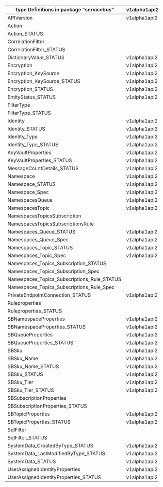 | Type Definitions in package "servicebus"    | v1alpha1api20210101preview | v1beta20210101preview |
|---------------------------------------------|----------------------------|-----------------------|
| APIVersion                                  | v1alpha1api20210101preview | v1beta20210101preview |
| Action                                      |                            | v1beta20210101preview |
| Action_STATUS                               |                            | v1beta20210101preview |
| CorrelationFilter                           |                            | v1beta20210101preview |
| CorrelationFilter_STATUS                    |                            | v1beta20210101preview |
| DictionaryValue_STATUS                      | v1alpha1api20210101preview | v1beta20210101preview |
| Encryption                                  | v1alpha1api20210101preview | v1beta20210101preview |
| Encryption_KeySource                        | v1alpha1api20210101preview | v1beta20210101preview |
| Encryption_KeySource_STATUS                 | v1alpha1api20210101preview | v1beta20210101preview |
| Encryption_STATUS                           | v1alpha1api20210101preview | v1beta20210101preview |
| EntityStatus_STATUS                         | v1alpha1api20210101preview | v1beta20210101preview |
| FilterType                                  |                            | v1beta20210101preview |
| FilterType_STATUS                           |                            | v1beta20210101preview |
| Identity                                    | v1alpha1api20210101preview | v1beta20210101preview |
| Identity_STATUS                             | v1alpha1api20210101preview | v1beta20210101preview |
| Identity_Type                               | v1alpha1api20210101preview | v1beta20210101preview |
| Identity_Type_STATUS                        | v1alpha1api20210101preview | v1beta20210101preview |
| KeyVaultProperties                          | v1alpha1api20210101preview | v1beta20210101preview |
| KeyVaultProperties_STATUS                   | v1alpha1api20210101preview | v1beta20210101preview |
| MessageCountDetails_STATUS                  | v1alpha1api20210101preview | v1beta20210101preview |
| Namespace                                   | v1alpha1api20210101preview | v1beta20210101preview |
| Namespace_STATUS                            | v1alpha1api20210101preview | v1beta20210101preview |
| Namespace_Spec                              | v1alpha1api20210101preview | v1beta20210101preview |
| NamespacesQueue                             | v1alpha1api20210101preview | v1beta20210101preview |
| NamespacesTopic                             | v1alpha1api20210101preview | v1beta20210101preview |
| NamespacesTopicsSubscription                |                            | v1beta20210101preview |
| NamespacesTopicsSubscriptionsRule           |                            | v1beta20210101preview |
| Namespaces_Queue_STATUS                     | v1alpha1api20210101preview | v1beta20210101preview |
| Namespaces_Queue_Spec                       | v1alpha1api20210101preview | v1beta20210101preview |
| Namespaces_Topic_STATUS                     | v1alpha1api20210101preview | v1beta20210101preview |
| Namespaces_Topic_Spec                       | v1alpha1api20210101preview | v1beta20210101preview |
| Namespaces_Topics_Subscription_STATUS       |                            | v1beta20210101preview |
| Namespaces_Topics_Subscription_Spec         |                            | v1beta20210101preview |
| Namespaces_Topics_Subscriptions_Rule_STATUS |                            | v1beta20210101preview |
| Namespaces_Topics_Subscriptions_Rule_Spec   |                            | v1beta20210101preview |
| PrivateEndpointConnection_STATUS            | v1alpha1api20210101preview | v1beta20210101preview |
| Ruleproperties                              |                            | v1beta20210101preview |
| Ruleproperties_STATUS                       |                            | v1beta20210101preview |
| SBNamespaceProperties                       | v1alpha1api20210101preview | v1beta20210101preview |
| SBNamespaceProperties_STATUS                | v1alpha1api20210101preview | v1beta20210101preview |
| SBQueueProperties                           | v1alpha1api20210101preview | v1beta20210101preview |
| SBQueueProperties_STATUS                    | v1alpha1api20210101preview | v1beta20210101preview |
| SBSku                                       | v1alpha1api20210101preview | v1beta20210101preview |
| SBSku_Name                                  | v1alpha1api20210101preview | v1beta20210101preview |
| SBSku_Name_STATUS                           | v1alpha1api20210101preview | v1beta20210101preview |
| SBSku_STATUS                                | v1alpha1api20210101preview | v1beta20210101preview |
| SBSku_Tier                                  | v1alpha1api20210101preview | v1beta20210101preview |
| SBSku_Tier_STATUS                           | v1alpha1api20210101preview | v1beta20210101preview |
| SBSubscriptionProperties                    |                            | v1beta20210101preview |
| SBSubscriptionProperties_STATUS             |                            | v1beta20210101preview |
| SBTopicProperties                           | v1alpha1api20210101preview | v1beta20210101preview |
| SBTopicProperties_STATUS                    | v1alpha1api20210101preview | v1beta20210101preview |
| SqlFilter                                   |                            | v1beta20210101preview |
| SqlFilter_STATUS                            |                            | v1beta20210101preview |
| SystemData_CreatedByType_STATUS             | v1alpha1api20210101preview | v1beta20210101preview |
| SystemData_LastModifiedByType_STATUS        | v1alpha1api20210101preview | v1beta20210101preview |
| SystemData_STATUS                           | v1alpha1api20210101preview | v1beta20210101preview |
| UserAssignedIdentityProperties              | v1alpha1api20210101preview | v1beta20210101preview |
| UserAssignedIdentityProperties_STATUS       | v1alpha1api20210101preview | v1beta20210101preview |
